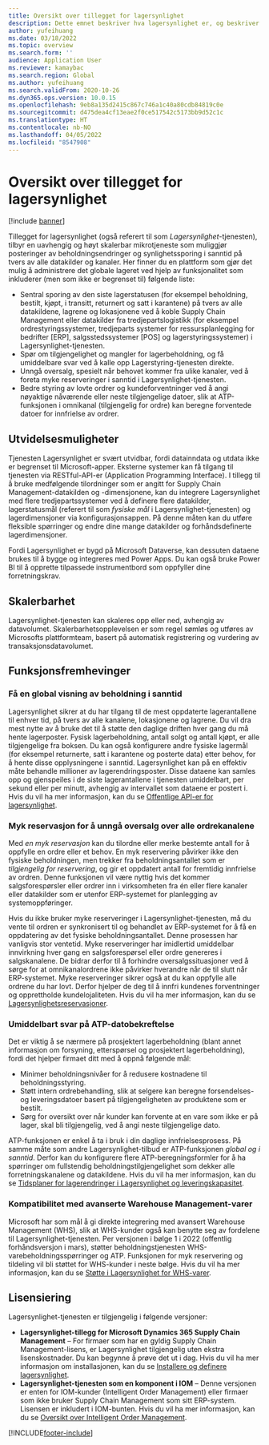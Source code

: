 ```yaml
---
title: Oversikt over tillegget for lagersynlighet
description: Dette emnet beskriver hva lagersynlighet er, og beskriver funksjonene i det.
author: yufeihuang
ms.date: 03/18/2022
ms.topic: overview
ms.search.form: ''
audience: Application User
ms.reviewer: kamaybac
ms.search.region: Global
ms.author: yufeihuang
ms.search.validFrom: 2020-10-26
ms.dyn365.ops.version: 10.0.15
ms.openlocfilehash: 9eb8a135d2415c867c746a1c40a80cdb84819c0e
ms.sourcegitcommit: d475dea4cf13eae2f0ce517542c5173bb9d52c1c
ms.translationtype: HT
ms.contentlocale: nb-NO
ms.lasthandoff: 04/05/2022
ms.locfileid: "8547908"
---
```

# <a name="inventory-visibility-add-in-overview"></a>Oversikt over tillegget for lagersynlighet

[!include [banner](../includes/banner.md)]

Tillegget for lagersynlighet (også referert til som *Lagersynlighet*-tjenesten), tilbyr en uavhengig og høyt skalerbar mikrotjeneste som muliggjør posteringer av beholdningsendringer og synlighetssporing i sanntid på tvers av alle datakilder og kanaler. Her finner du en plattform som gjør det mulig å administrere det globale lageret ved hjelp av funksjonalitet som inkluderer (men som ikke er begrenset til) følgende liste:

- Sentral sporing av den siste lagerstatusen (for eksempel beholdning, bestilt, kjøpt, i transitt, returnert og satt i karantene) på tvers av alle datakildene, lagrene og lokasjonene ved å koble Supply Chain Management eller datakilder fra tredjepartslogistikk (for eksempel ordrestyringssystemer, tredjeparts systemer for ressursplanlegging for bedrifter \[ERP\], salgsstedssystemer \[POS\] og lagerstyringssystemer) i Lagersynlighet-tjenesten.
- Spør om tilgjengelighet og mangler for lagerbeholdning, og få umiddelbare svar ved å kalle opp Lagerstyring-tjenesten direkte.
- Unngå oversalg, spesielt når behovet kommer fra ulike kanaler, ved å foreta myke reserveringer i sanntid i Lagersynlighet-tjenesten.
- Bedre styring av lovte ordrer og kundeforventninger ved å angi nøyaktige nåværende eller neste tilgjengelige datoer, slik at ATP-funksjonen i omnikanal (tilgjengelig for ordre) kan beregne forventede datoer for innfrielse av ordrer.

## <a name="extensibility"></a>Utvidelsesmuligheter

Tjenesten Lagersynlighet er svært utvidbar, fordi datainndata og utdata ikke er begrenset til Microsoft-apper. Eksterne systemer kan få tilgang til tjenesten via RESTful-API-er (Application Programming Interface). I tillegg til å bruke medfølgende tilordninger som er angitt for Supply Chain Management-datakilden og -dimensjonene, kan du integrere Lagersynlighet med flere tredjepartssystemer ved å definere flere datakilder, lagerstatusmål (referert til som *fysiske mål* i Lagersynlighet-tjenesten) og lagerdimensjoner via konfigurasjonsappen. På denne måten kan du utføre fleksible spørringer og endre dine mange datakilder og forhåndsdefinerte lagerdimensjoner.

Fordi Lagersynlighet er bygd på Microsoft Dataverse, kan dessuten dataene brukes til å bygge og integreres med Power Apps. Du kan også bruke Power BI til å opprette tilpassede instrumentbord som oppfyller dine forretningskrav.

## <a name="scalability"></a>Skalerbarhet

Lagersynlighet-tjenesten kan skaleres opp eller ned, avhengig av datavolumet. Skalerbarhetsopplevelsen er som regel sømløs og utføres av Microsofts plattformteam, basert på automatisk registrering og vurdering av transaksjonsdatavolumet.

## <a name="feature-highlights"></a>Funksjonsfremhevinger

### <a name="get-a-global-view-of-real-time-inventory"></a>Få en global visning av beholdning i sanntid

Lagersynlighet sikrer at du har tilgang til de mest oppdaterte lagerantallene til enhver tid, på tvers av alle kanalene, lokasjonene og lagrene. Du vil dra mest nytte av å bruke det til å støtte den daglige driften hver gang du må hente lagerposter. Fysisk lagerbeholdning, antall solgt og antall kjøpt, er alle tilgjengelige fra boksen. Du kan også konfigurere andre fysiske lagermål (for eksempel returnerte, satt i karantene og posterte data) etter behov, for å hente disse opplysningene i sanntid. Lagersynlighet kan på en effektiv måte behandle millioner av lagerendringsposter. Disse dataene kan samles opp og gjenspeiles i de siste lagerantallene i tjenesten umiddelbart, per sekund eller per minutt, avhengig av intervallet som dataene er postert i. Hvis du vil ha mer informasjon, kan du se [Offentlige API-er for lagersynlighet](inventory-visibility-api.md).

### <a name="soft-reservation-to-avoid-overselling-across-all-order-channels"></a>Myk reservasjon for å unngå oversalg over alle ordrekanalene

Med *en myk reservasjon* kan du tilordne eller merke bestemte antall for å oppfylle en ordre eller et behov. En myk reservering påvirker ikke den fysiske beholdningen, men trekker fra beholdningsantallet som er *tilgjengelig for reservering*, og gir et oppdatert antall for fremtidig innfrielse av ordren. Denne funksjonen vil være nyttig hvis det kommer salgsforespørsler eller ordrer inn i virksomheten fra én eller flere kanaler eller datakilder som er utenfor ERP-systemet for planlegging av systemoppføringer.

Hvis du ikke bruker myke reserveringer i Lagersynlighet-tjenesten, må du vente til ordren er synkronisert til og behandlet av ERP-systemet for å få en oppdatering av det fysiske beholdningsantallet. Denne prosessen har vanligvis stor ventetid. Myke reserveringer har imidlertid umiddelbar innvirkning hver gang en salgsforespørsel eller ordre genereres i salgskanalene. De bidrar derfor til å forhindre oversalgssituasjoner ved å sørge for at omnikanalordrene ikke påvirker hverandre når de til slutt når ERP-systemet. Myke reserveringer sikrer også at du kan oppfylle alle ordrene du har lovt. Derfor hjelper de deg til å innfri kundenes forventninger og opprettholde kundelojaliteten. Hvis du vil ha mer informasjon, kan du se [Lagersynlighetsreservasjoner](inventory-visibility-reservations.md).

### <a name="immediate-response-of-atp-dates-confirmation"></a>Umiddelbart svar på ATP-datobekreftelse

Det er viktig å se nærmere på prosjektert lagerbeholdning (blant annet informasjon om forsyning, etterspørsel og prosjektert lagerbeholdning), fordi det hjelper firmaet ditt med å oppnå følgende mål:

- Minimer beholdningsnivåer for å redusere kostnadene til beholdningsstyring.
- Støtt intern ordrebehandling, slik at selgere kan beregne forsendelses- og leveringsdatoer basert på tilgjengeligheten av produktene som er bestilt.
- Sørg for oversikt over når kunder kan forvente at en vare som ikke er på lager, skal bli tilgjengelig, ved å angi neste tilgjengelige dato.

ATP-funksjonen er enkel å ta i bruk i din daglige innfrielsesprosess. På samme måte som andre Lagersynlighet-tilbud er ATP-funksjonen *global og i sanntid*. Derfor kan du konfigurere flere ATP-beregningsformler for å ha spørringer om fullstendig beholdningstilgjengelighet som dekker alle forretningskanalene og datakildene. Hvis du vil ha mer informasjon, kan du se [Tidsplaner for lagerendringer i Lagersynlighet og leveringskapasitet](inventory-visibility-available-to-promise.md).

### <a name="compatibility-with-advanced-warehouse-management-items"></a>Kompatibilitet med avanserte Warehouse Management-varer

Microsoft har som mål å gi direkte integrering med avansert Warehouse Management (WHS), slik at WHS-kunder også kan benytte seg av fordelene til Lagersynlighet-tjenesten. Per versjonen i bølge 1 i 2022 (offentlig forhåndsversjon i mars), støtter beholdningstjenesten WHS-varebeholdningsspørringer og ATP. Funksjonen for myk reservering og tildeling vil bli støttet for WHS-kunder i neste bølge. Hvis du vil ha mer informasjon, kan du se [Støtte i Lagersynlighet for WHS-varer](inventory-visibility-whs-support.md).

## <a name="licensing"></a>Lisensiering

Lagersynlighet-tjenesten er tilgjengelig i følgende versjoner:

- **Lagersynlighet-tillegg for Microsoft Dynamics 365 Supply Chain Management** – For firmaer som har en gyldig Supply Chain Management-lisens, er Lagersynlighet tilgjengelig uten ekstra lisenskostnader. Du kan begynne å prøve det ut i dag. Hvis du vil ha mer informasjon om installasjonen, kan du se [Installere og definere lagersynlighet](inventory-visibility-setup.md).
- **Lagersynlighet-tjenesten som en komponent i IOM** – Denne versjonen er enten for IOM-kunder (Intelligent Order Management) eller firmaer som ikke bruker Supply Chain Management som sitt ERP-system. Lisensen er inkludert i IOM-bunten. Hvis du vil ha mer informasjon, kan du se [Oversikt over Intelligent Order Management](/dynamics365/intelligent-order-management/overview).

[!INCLUDE[footer-include](../../includes/footer-banner.md)]
